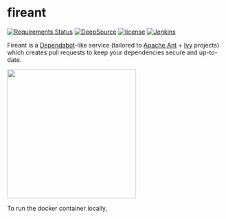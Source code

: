 # fireant

[![Requirements Status](https://requires.io/enterprise/fireant-bot/fireant/requirements.svg?branch=main)](https://requires.io/enterprise/fireant-bot/fireant/requirements/?branch=main)
[![DeepSource](https://deepsource.io/gh/fireant-bot/fireant.svg/?label=active+issues&show_trend=true)](https://deepsource.io/gh/fireant-bot/fireant/?ref=repository-badge)
[![license](https://img.shields.io/github/license/fireant-bot/fireant.svg?maxAge=2592000)](http://www.apache.org/licenses/LICENSE-2.0)
[![Jenkins](https://img.shields.io/jenkins/s/https://ci-builds.apache.org/job/Nutch/job/nutch-fireant.svg?maxAge=3600)](https://ci-builds.apache.org/job/Nutch/job/nutch-fireant/)

Fireant is a [Dependabot](https://dependabot.com/)-like service (tailored to [Apache Ant](https://ant.apache.org) + [Ivy](https://ant.apache.org/ivy) projects) which creates pull requests to keep your dependencies secure and up-to-date.

<img src="https://www.freepnglogos.com/uploads/ant-png/funny-ant-thumbs-icon-transparent-png-svg-vector-29.png" width="300" />

To run the docker container locally, 
